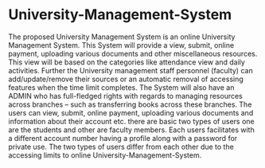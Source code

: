 # University-Management-System
The proposed University Management System is an online University Management System. This System will provide a view, submit, online payment, uploading various documents and other miscellaneous resources. This view will be based on the categories like attendance view and daily activities. Further the University management staff personnel (faculty) can add/update/remove their sources or an automatic removal of accessing features when the time limit completes. The System will also have an ADMIN who has full-fledged rights with regards to managing resources across branches – such as transferring books across these branches. The users can view, submit, online payment, uploading various documents and information about their account etc. there are basic two types of users one are the students and other are faculty members. Each users facilitates with a different account number having a profile along with a password for private use. The two types of users differ from each other due to the accessing limits to online University-Management-System.
